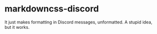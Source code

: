 # markdowncss-discord
 It just makes formatting in Discord messages, unformatted. A stupid idea, but it works.
